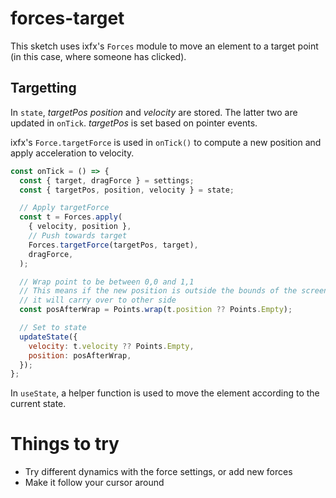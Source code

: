 # forces-target

This sketch uses ixfx's `Forces` module to move an element to a target point (in
this case, where someone has clicked).

## Targetting

In `state`, _targetPos_ _position_ and _velocity_ are stored. The latter two are
updated in `onTick`. _targetPos_ is set based on pointer events.

ixfx's `Force.targetForce` is used in `onTick()` to compute a new position and
apply acceleration to velocity.

```js
const onTick = () => {
  const { target, dragForce } = settings;
  const { targetPos, position, velocity } = state;

  // Apply targetForce
  const t = Forces.apply(
    { velocity, position },
    // Push towards target
    Forces.targetForce(targetPos, target),
    dragForce,
  );

  // Wrap point to be between 0,0 and 1,1
  // This means if the new position is outside the bounds of the screen
  // it will carry over to other side
  const posAfterWrap = Points.wrap(t.position ?? Points.Empty);

  // Set to state
  updateState({
    velocity: t.velocity ?? Points.Empty,
    position: posAfterWrap,
  });
};
```

In `useState`, a helper function is used to move the element according to the
current state.

# Things to try

- Try different dynamics with the force settings, or add new forces
- Make it follow your cursor around
